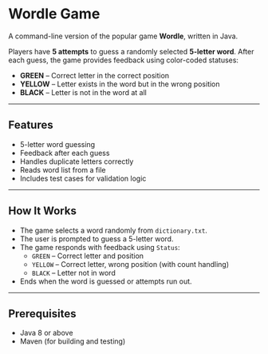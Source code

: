 
# Wordle Game

A command-line version of the popular game **Wordle**, written in Java.

Players have **5 attempts** to guess a randomly selected **5-letter word**. After each guess, the game provides feedback using color-coded statuses:

- **GREEN** – Correct letter in the correct position
- **YELLOW** – Letter exists in the word but in the wrong position
- **BLACK** – Letter is not in the word at all

---

## Features

- 5-letter word guessing
- Feedback after each guess
- Handles duplicate letters correctly
- Reads word list from a file
- Includes test cases for validation logic

---

## How It Works

- The game selects a word randomly from `dictionary.txt`.
- The user is prompted to guess a 5-letter word.
- The game responds with feedback using `Status`:
  - `GREEN` – Correct letter and position
  - `YELLOW` – Correct letter, wrong position (with count handling)
  - `BLACK` – Letter not in word
- Ends when the word is guessed or attempts run out.

---

## Prerequisites

- Java 8 or above
- Maven (for building and testing)

